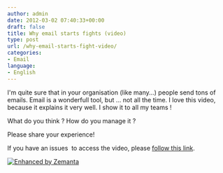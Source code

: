 ```yaml
---
author: admin
date: 2012-03-02 07:40:33+00:00
draft: false
title: Why email starts fights (video)
type: post
url: /why-email-starts-fight-video/
categories:
- Email
language:
- English
---
```


I'm quite sure that in your organisation (like many...) people send tons of emails.
Email is a wonderfull tool, but ... not all the time.
I love this video, because it explains it very well.
I show it to all my teams !



What do you think ? How do you manage it ?

Please share your experience!



If you have an issues  to access the video, please [follow this link](http://www.techrepublic.com/videos/whiteboard/why-email-starts-fights/241106).


[![Enhanced by Zemanta](http://img.zemanta.com/zemified_a.png?x-id=4237832e-eb37-4f88-99c8-0986c869cbf9)
](http://www.zemanta.com/)
